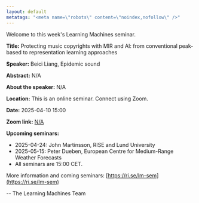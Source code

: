 ```yaml
---
layout: default
metatags: "<meta name=\"robots\" content=\"noindex,nofollow\" />"
---
```

 
Welcome to this week's Learning Machines seminar.

**Title:** Protecting music copyrights with MIR and AI: from conventional peak-based to representation learning approaches

**Speaker:** Beici Liang, Epidemic sound

**Abstract:** N/A

**About the speaker:** N/A

**Location:** This is an online seminar. Connect using Zoom.

**Date:** 2025-04-10 15:00

**Zoom link:** [N/A](N/A)

**Upcoming seminars:**

* 2025-04-24: John Martinsson, RISE and Lund University
* 2025-05-15: Peter Dueben, European Centre for Medium-Range Weather Forecasts
* All seminars are 15:00 CET.

More information and coming seminars: [https://ri.se/lm-sem](https://ri.se/lm-sem)

-- The Learning Machines Team

